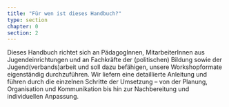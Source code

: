```yaml
---
title: "Für wen ist dieses Handbuch?"
type: section
chapter: 0
section: 2
---
```


Dieses Handbuch richtet sich an PädagogInnen, MitarbeiterInnen aus
Jugendeinrichtungen und an Fachkräfte der (politischen) Bildung sowie
der Jugend(verbands)arbeit und soll dazu befähigen, unsere Workshopformate
eigenständig durchzuführen. Wir liefern eine detaillierte Anleitung
und führen durch die einzelnen Schritte der Umsetzung – von der Planung,
Organisation und Kommunikation bis hin zur Nachbereitung und individuellen
Anpassung.